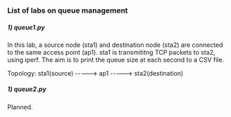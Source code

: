 
### List of labs on queue management

##### 1) queue1.py
In this lab, a source node (sta1) and destination node (sta2) are connected to the same access point (ap1).
sta1 is transmititng TCP packets to sta2, using iperf. The aim is to print the queue size at each second to a CSV file.

Topology:       sta1(source) -----> ap1 -----> sta2(destination)
                             



##### 1) queue2.py

Planned.
